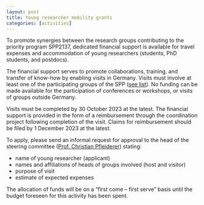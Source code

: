 ```yaml
---
layout: post
title: Young researcher mobility grants
categories: [activities]
---
```


To promote synergies between the research groups contributing to the priority program SPP2137, dedicated financial support is available for travel expenses and accommodation of young researchers (students, PhD students, and postdocs). 

The financial support serves to promote collaborations, training, and transfer of know-how by enabling visits in Germany. Visits must involve at least one of the participating groups of the SPP ([see list](https://gepris.dfg.de/gepris/projekt/360506545)). No funding can be made available for the participation of conferences or workshops, or visits of groups outside Germany.

Visits must be completed by 30 October 2023 at the latest. The financial support is provided in the form of a reimbursement through the coordination project following completion of the visit. Claims for reimbursement should be filed by 1 December 2023 at the latest.

To apply, please send an informal request for approval to the head of the steering committee ([Prof. Christian Pfleiderer](mailto:Christian.Pfleiderer@frm2.tum.de)) stating:
* name of young researcher (applicant)
* names and affiliations of heads of groups involved (host and visitor)
* purpose of visit
* estimate of expected expenses 

The allocation of funds will be on a “first come – first serve” basis until the budget foreseen for this activity has been spent.